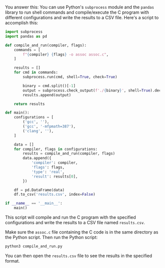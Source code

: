 
You answer this:
You can use Python's `subprocess` module and the `pandas` library to run shell commands and compile/execute the C program with different configurations and write the results to a CSV file. Here's a script to accomplish this:

```python
import subprocess
import pandas as pd

def compile_and_run(compiler, flags):
    commands = [
        f"{compiler} {flags} -o assoc assoc.c",
    ]

    results = []
    for cmd in commands:
        subprocess.run(cmd, shell=True, check=True)

        binary = cmd.split()[-1]
        output = subprocess.check_output(f'./{binary}', shell=True).decode().strip()
        results.append(output)

    return results

def main():
    configurations = [
        ('gcc', ''),
        ('gcc', '-mfpmath=387'),
        ('clang', ''),
    ]

    data = []
    for compiler, flags in configurations:
        results = compile_and_run(compiler, flags)
        data.append({
            'compiler': compiler,
            'flags': flags,
            'type': 'real',
            'result': results[0],
        })

    df = pd.DataFrame(data)
    df.to_csv('results.csv', index=False)

if __name__ == '__main__':
    main()
```

This script will compile and run the C program with the specified configurations and write the results to a CSV file named `results.csv`.

Make sure the `assoc.c` file containing the C code is in the same directory as the Python script. Then run the Python script:

```sh
python3 compile_and_run.py
```

You can then open the `results.csv` file to see the results in the specified format.
